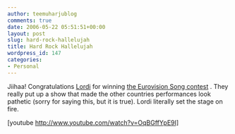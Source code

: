 ```yaml
---
author: teemuharjublog
comments: true
date: 2006-05-22 05:51:51+00:00
layout: post
slug: hard-rock-hallelujah
title: Hard Rock Hallelujah
wordpress_id: 147
categories:
- Personal
---
```


Jiihaa! Congratulations [Lordi](http://www.lordi.org) for winning [the Eurovision Song contest](http://www.eurovision.tv/) . They really put up a show that made the other countries performances look pathetic (sorry for saying this, but it is true). Lordi literally set the stage on fire.

[youtube http://www.youtube.com/watch?v=OqBGffYpE9I]

